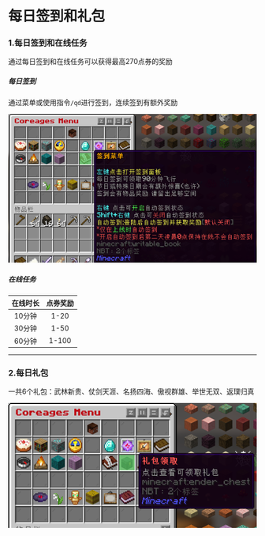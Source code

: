 # 每日签到和礼包

### 1.**每日签到和在线任务**

通过每日签到和在线任务可以获得最高270点券的奖励

##### 每日签到

通过菜单或使用指令`/qd`进行签到，连续签到有额外奖励

![签到菜单](image/签到菜单.png)



##### **在线任务**

| 在线时长 | 点券奖励 |
| :------: | :------: |
|  10分钟  |   1-20   |
|  30分钟  |   1-50   |
|  60分钟  |  1-100   |



------



### 2.**每日礼包**

一共6个礼包：武林新贵、仗剑天涯、名扬四海、傲视群雄、举世无双、返璞归真

![礼包领取](image/礼包领取.png)